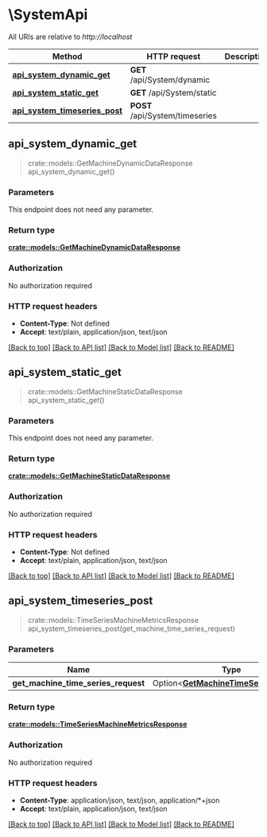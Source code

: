 # \SystemApi

All URIs are relative to *http://localhost*

Method | HTTP request | Description
------------- | ------------- | -------------
[**api_system_dynamic_get**](SystemApi.md#api_system_dynamic_get) | **GET** /api/System/dynamic | 
[**api_system_static_get**](SystemApi.md#api_system_static_get) | **GET** /api/System/static | 
[**api_system_timeseries_post**](SystemApi.md#api_system_timeseries_post) | **POST** /api/System/timeseries | 



## api_system_dynamic_get

> crate::models::GetMachineDynamicDataResponse api_system_dynamic_get()


### Parameters

This endpoint does not need any parameter.

### Return type

[**crate::models::GetMachineDynamicDataResponse**](GetMachineDynamicDataResponse.md)

### Authorization

No authorization required

### HTTP request headers

- **Content-Type**: Not defined
- **Accept**: text/plain, application/json, text/json

[[Back to top]](#) [[Back to API list]](../README.md#documentation-for-api-endpoints) [[Back to Model list]](../README.md#documentation-for-models) [[Back to README]](../README.md)


## api_system_static_get

> crate::models::GetMachineStaticDataResponse api_system_static_get()


### Parameters

This endpoint does not need any parameter.

### Return type

[**crate::models::GetMachineStaticDataResponse**](GetMachineStaticDataResponse.md)

### Authorization

No authorization required

### HTTP request headers

- **Content-Type**: Not defined
- **Accept**: text/plain, application/json, text/json

[[Back to top]](#) [[Back to API list]](../README.md#documentation-for-api-endpoints) [[Back to Model list]](../README.md#documentation-for-models) [[Back to README]](../README.md)


## api_system_timeseries_post

> crate::models::TimeSeriesMachineMetricsResponse api_system_timeseries_post(get_machine_time_series_request)


### Parameters


Name | Type | Description  | Required | Notes
------------- | ------------- | ------------- | ------------- | -------------
**get_machine_time_series_request** | Option<[**GetMachineTimeSeriesRequest**](GetMachineTimeSeriesRequest.md)> |  |  |

### Return type

[**crate::models::TimeSeriesMachineMetricsResponse**](TimeSeriesMachineMetricsResponse.md)

### Authorization

No authorization required

### HTTP request headers

- **Content-Type**: application/json, text/json, application/*+json
- **Accept**: text/plain, application/json, text/json

[[Back to top]](#) [[Back to API list]](../README.md#documentation-for-api-endpoints) [[Back to Model list]](../README.md#documentation-for-models) [[Back to README]](../README.md)


